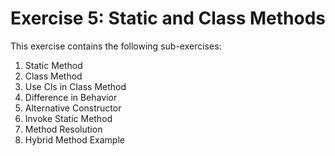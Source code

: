 # Exercise 5: Static and Class Methods

This exercise contains the following sub-exercises:

1. Static Method
2. Class Method
3. Use Cls in Class Method
4. Difference in Behavior
5. Alternative Constructor
6. Invoke Static Method
7. Method Resolution
8. Hybrid Method Example
